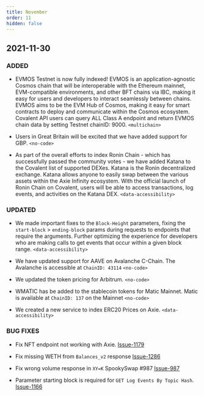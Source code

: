 ```yaml
---
title: November
order: 11
hidden: false
---
```


## 2021-11-30

### ADDED
- EVMOS Testnet is now fully indexed! EVMOS is an application-agnostic Cosmos chain that will be interoperable with the Ethereum mainnet, EVM-compatible environments, and other BFT chains via IBC, making it easy for users and developers to interact seamlessly between chains. EVMOS aims to be the EVM Hub of Cosmos, making it easy for smart contracts to deploy and communicate within the Cosmos ecosystem. Covalent API users can query ALL Class A endpoint and return EVMOS chain data by setting Testnet chainID: 9000. `<multichain>`

- Users in Great Britain will be excited that we have added support for GBP. `<no-code>`

- As part of the overall efforts to index Ronin Chain - which has successfully passed the community votes - we have added Katana to the Covalent list of supported DEXes. Katana is the Ronin decentralized exchange. Katana allows anyone to easily swap between the various assets within the Axie Infinity ecosystem. With the official launch of Ronin Chain on Covalent, users will be able to access transactions, log events, and activities on the Katana DEX. `<data-accessibility>`


### UPDATED
- We made important fixes to the `Block-Height` parameters, fixing the `start-block` > `ending-block` params during requests to endpoints that require the arguments. Further optimizing the experience for developers who are making calls to get events that occur within a given block range. `<data-accessibility>`

- We have updated support for  AAVE on Avalanche C-Chain. The Avalanche is accessible at `ChainID: 43114` `<no-code>`

- We updated the token pricing for Arbitrum. `<no-code>`

- WMATIC has be added to the stablecoin tokens for Matic Mainnet. Matic is available at `ChainID: 137` on the Mainnet `<no-code>`

- We created a new service to index ERC20 Prices on Axie. `<data-accessibility>`


### BUG FIXES

- Fix NFT endpoint not working with Axie. [Issue-1179](https://github.com/covalenthq/scout/issues/1179)

- Fix missing WETH from `Balances_v2` response [Issue-1286](https://github.com/covalenthq/scout/issues/1286)

- Fix wrong volume response in `XY=K` SpookySwap #987 [Issue-987](https://github.com/covalenthq/scout/issues/987)

- Parameter starting block is required for `GET Log Events By Topic Hash`. [Issue-1166](https://github.com/covalenthq/scout/issues/1166)
